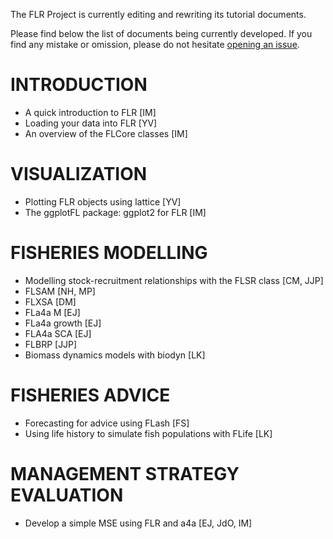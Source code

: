 
The FLR Project is currently editing and rewriting its tutorial documents.

Please find below the list of documents being currently developed. If you find any mistake or omission, please do not hesitate [opening an issue](https://github.com/flr/doc/issues).


# INTRODUCTION

- A quick introduction to FLR [IM]
- Loading your data into FLR [YV]
- An overview of the FLCore classes [IM]

# VISUALIZATION

- Plotting FLR objects using lattice [YV]
- The ggplotFL package: ggplot2 for FLR [IM]

# FISHERIES MODELLING

- Modelling stock-recruitment relationships with the FLSR class [CM, JJP]
- FLSAM [NH, MP]
- FLXSA [DM]
- FLa4a M [EJ]
- FLa4a growth [EJ]
- FLA4a SCA [EJ]
- FLBRP [JJP]
- Biomass dynamics models with biodyn [LK]

# FISHERIES ADVICE

- Forecasting for advice using FLash [FS]
- Using life history to simulate fish populations with FLife [LK]

# MANAGEMENT STRATEGY EVALUATION

- Develop a simple MSE using FLR and a4a [EJ, JdO, IM]
